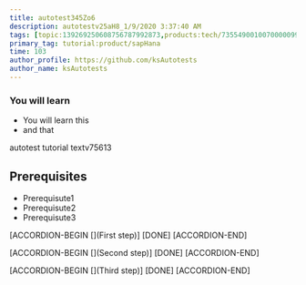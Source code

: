 ```yaml
---
title: autotest345Zo6
description: autotestv25aH8_1/9/2020 3:37:40 AM
tags: [topic:139269250608756787992873,products:tech/73554900100700000996,tutorial:experience/advanced]
primary_tag: tutorial:product/sapHana
time: 103
author_profile: https://github.com/ksAutotests
author_name: ksAutotests
---
```

### You will learn
- You will learn this
- and that

autotest tutorial textv75613

## Prerequisites
- Prerequisute1
- Prerequisute2
- Prerequisute3

[ACCORDION-BEGIN [](First step)]
[DONE]
[ACCORDION-END]

[ACCORDION-BEGIN [](Second step)]
[DONE]
[ACCORDION-END]

[ACCORDION-BEGIN [](Third step)]
[DONE]
[ACCORDION-END]

